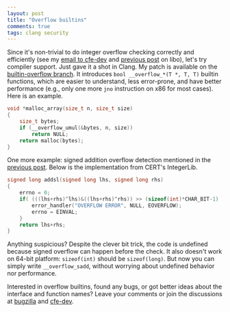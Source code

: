 ```yaml
---
layout: post
title: "Overflow builtins"
comments: true
tags: clang security
---
```

Since it's non-trivial to do integer overflow checking correctly
and efficiently (see my
[email to cfe-dev](http://lists.cs.uiuc.edu/pipermail/cfe-dev/2012-March/020246.html)
and [previous post]({{page.previous.url}}) on libo),
let's try compiler support.  Just gave it a shot in Clang.
My patch is available on the
[builtin-overflow branch](https://github.com/xiw/clang/tree/builtin-overflow).
It introduces `bool __overflow_*(T *, T, T)` builtin functions,
which are easier to understand, less error-prone, and have better
performance (e.g., only one more `jno` instruction on x86 for most cases).
Here is an example.

``` c
void *malloc_array(size_t n, size_t size)
{
	size_t bytes;
	if (__overflow_umul(&bytes, n, size))
		return NULL;
	return malloc(bytes);
}
```

One more example: signed addition overflow detection mentioned
in the [previous post]({{page.previous.url}}).  Below is the
implementation from CERT's IntegerLib.

``` c
signed long addsl(signed long lhs, signed long rhs)
{
	errno = 0;
	if( (((lhs+rhs)^lhs)&((lhs+rhs)^rhs)) >> (sizeof(int)*CHAR_BIT-1) ) {
		error_handler("OVERFLOW ERROR", NULL, EOVERFLOW);
		errno = EINVAL;
	}
	return lhs+rhs;
}
```

Anything suspicious?  Despite the clever bit trick, the code is
undefined because signed overflow can happen before the check.
It also doesn't work on 64-bit platform: `sizeof(int)` should be
`sizeof(long)`.  But now you can simply write `__overflow_sadd`,
without worrying about undefined behavior nor performance.

Interested in overflow builtins, found any bugs,
or got better ideas about the interface and function names?
Leave your comments or join the discussions at
[bugzilla](http://llvm.org/bugs/show_bug.cgi?id=12290)
and [cfe-dev](http://lists.cs.uiuc.edu/pipermail/cfe-dev/2012-March/020246.html).
